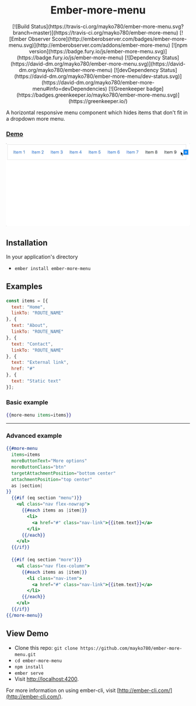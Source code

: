 <h1 align="center">Ember-more-menu</h1>
<p align="center">
  [![Build Status](https://travis-ci.org/mayko780/ember-more-menu.svg?branch=master)](https://travis-ci.org/mayko780/ember-more-menu)
  [![Ember Observer Score](http://emberobserver.com/badges/ember-more-menu.svg)](http://emberobserver.com/addons/ember-more-menu)
  [![npm version](https://badge.fury.io/js/ember-more-menu.svg)](https://badge.fury.io/js/ember-more-menu)
  [![Dependency Status](https://david-dm.org/mayko780/ember-more-menu.svg)](https://david-dm.org/mayko780/ember-more-menu)
  [![devDependency Status](https://david-dm.org/mayko780/ember-more-menu/dev-status.svg)](https://david-dm.org/mayko780/ember-more-menu#info=devDependencies)
  [![Greenkeeper badge](https://badges.greenkeeper.io/mayko780/ember-more-menu.svg)](https://greenkeeper.io/)
</p>

A horizontal responsive menu component which hides items that don't fit in a dropdown more menu.

### [Demo](https://mayko780.github.io/ember-more-menu/)

[![ember-more-menu in action](https://raw.githubusercontent.com/mayko780/ember-more-menu/master/ember-more-menu-demo.gif)](https://mayko780.github.io/ember-more-menu/)

## Installation

In your application's directory

* `ember install ember-more-menu`

## Examples

```javascript
const items = [{
  text: "Home",
  linkTo: "ROUTE_NAME"
}, {
  text: "About",
  linkTo: "ROUTE_NAME"
}, {
  text: "Contact",
  linkTo: "ROUTE_NAME"
}, {
  text: "External link",
  href: "#"
}, {
  text: "Static text"
}];
```

### Basic example

```hbs
{{more-menu items=items}}
```

---

### Advanced example

```hbs
{{#more-menu
  items=items
  moreButtonText="More options"
  moreButtonClass="btn"
  targetAttachmentPosition="bottom center"
  attachmentPosition="top center"
  as |section|
}}
  {{#if (eq section "menu")}}
    <ul class="nav flex-nowrap">
      {{#each items as |item|}}
        <li>
          <a href="#" class="nav-link">{{item.text}}</a>
        </li>
      {{/each}}
    </ul>
  {{/if}}

  {{#if (eq section "more")}}
    <ul class="nav flex-column">
      {{#each items as |item|}}
        <li class="nav-item">
          <a href="#" class="nav-link">{{item.text}}</a>
        </li>
      {{/each}}
    </ul>
  {{/if}}
{{/more-menu}}
```

## View Demo

* Clone this repo: `git clone https://github.com/mayko780/ember-more-menu.git`
* `cd ember-more-menu`
* `npm install`
* `ember serve`
* Visit [http://localhost:4200](http://localhost:4200).

For more information on using ember-cli, visit [http://ember-cli.com/](http://ember-cli.com/).
